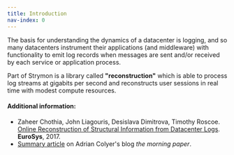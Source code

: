 ```yaml
---
title: Introduction
nav-index: 0
---
```


The basis for understanding the dynamics of a datacenter is logging,
and so many datacenters instrument their applications (and middleware) with
functionality to emit log records when messages are sent and/or received by
each service or application process.

Part of Strymon is a library called **"reconstruction"** which is able to
process log streams at gigabits per second and reconstructs user sessions
in real time with modest compute resources.

#### Additional information:

 - Zaheer Chothia, John Liagouris, Desislava Dimitrova, Timothy Roscoe. [Online Reconstruction of Structural Information from Datacenter Logs](https://people.inf.ethz.ch/zchothia/papers/online-reconstruction-eurosys17.pdf). **EuroSys**, 2017.
 - [Summary article](https://blog.acolyer.org/2017/05/31/online-reconstruction-of-structural-information-from-datacenter-logs/) on Adrian Colyer's blog *the morning paper*.
